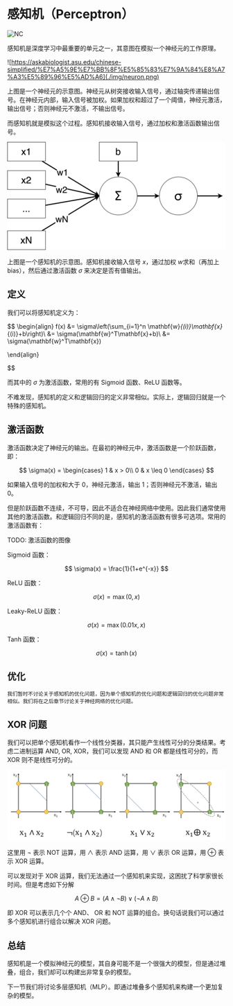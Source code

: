 # 感知机（Perceptron）

![NC](https://img.shields.io/badge/LH-Neural%20Compulation-red)

感知机是深度学习中最重要的单元之一，其意图在模拟一个神经元的工作原理。

![https://askabiologist.asu.edu/chinese-simplified/%E7%A5%9E%E7%BB%8F%E5%85%83%E7%9A%84%E8%A7%A3%E5%89%96%E5%AD%A6](./img/neuron.png)

上图是一个神经元的示意图。神经元从树突接收输入信号，通过轴突传递输出信号。在神经元内部，输入信号被加权。如果加权和超过了一个阈值，神经元激活，输出信号；否则神经元不激活，不输出信号。

而感知机就是模拟这个过程。感知机接收输入信号，通过加权和激活函数输出信号。

![](./img/perceptron.png)

上图是一个感知机的示意图。感知机接收输入信号 $x$，通过加权 $w$求和（再加上bias），然后通过激活函数 $\sigma$ 来决定是否有值输出。

## 定义

我们可以将感知机定义为：

$$
\begin{align}
f(x) 
&= \sigma\left(\sum_{i=1}^n \mathbf{w}_{(i)}\mathbf{x}_{(i)}+b\right)\\
&= \sigma(\mathbf{w}^T\mathbf{x}+b)\\
&= \sigma(\mathbf{w}^T\mathbf{x})

\end{align}

$$

而其中的 $\sigma$ 为激活函数，常用的有 Sigmoid 函数、ReLU 函数等。

不难发现，感知机的定义和逻辑回归的定义非常相似。实际上，逻辑回归就是一个特殊的感知机。

## 激活函数

激活函数决定了神经元的输出。在最初的神经元中，激活函数是一个阶跃函数，即：

$$
\sigma(x) = \begin{cases}
1 & x > 0\\
0 & x \leq 0
\end{cases}
$$

如果输入信号的加权和大于 0，神经元激活，输出 1；否则神经元不激活，输出 0。

但是阶跃函数不连续，不可导，因此不适合在神经网络中使用。因此我们通常使用其他的激活函数。和逻辑回归不同的是，感知机的激活函数有很多可选项。常用的激活函数有：

TODO: 激活函数的图像

Sigmoid 函数：

$$
\sigma(x) = \frac{1}{1+e^{-x}}
$$

ReLU 函数：

$$
\sigma(x) = \max(0, x)
$$

Leaky-ReLU 函数：

$$
\sigma(x) = \max(0.01x, x)
$$

Tanh 函数：

$$
\sigma(x) = \tanh(x)
$$

## 优化

```admonish info title=""
我们暂时不讨论关于感知机的优化问题，因为单个感知机的优化问题和逻辑回归的优化问题非常相似。我们将在之后章节讨论关于神经网络的优化问题。
```

## XOR 问题

我们可以把单个感知机看作一个线性分类器，其只能产生线性可分的分类结果。考虑二进制运算 AND, OR, XOR，我们可以发现 AND 和 OR 都是线性可分的，而 XOR 则不是线性可分的。

![](./img/Perceptron-XOR.png)

这里用 $\neg$ 表示 NOT 运算，用 $\land$ 表示 AND 运算，用 $\lor$ 表示 OR 运算，用 $\oplus$ 表示 XOR 运算。

可以发现对于 XOR 运算，我们无法通过一个感知机来实现，这困扰了科学家很长时间。但是考虑如下分解

$$
A \oplus B = (A \land \neg B) \lor (\neg A \land B)
$$

即 XOR 可以表示几个个 AND、 OR 和 NOT 运算的组合。换句话说我们可以通过多个感知机进行组合以解决 XOR 问题。

## 总结

感知机是一个模拟神经元的模型，其自身可能不是一个很强大的模型，但是通过堆叠，组合，我们却可以构建出非常复杂的模型。

下一节我们将讨论多层感知机（MLP）。即通过堆叠多个感知机来构建一个更加复杂的模型。